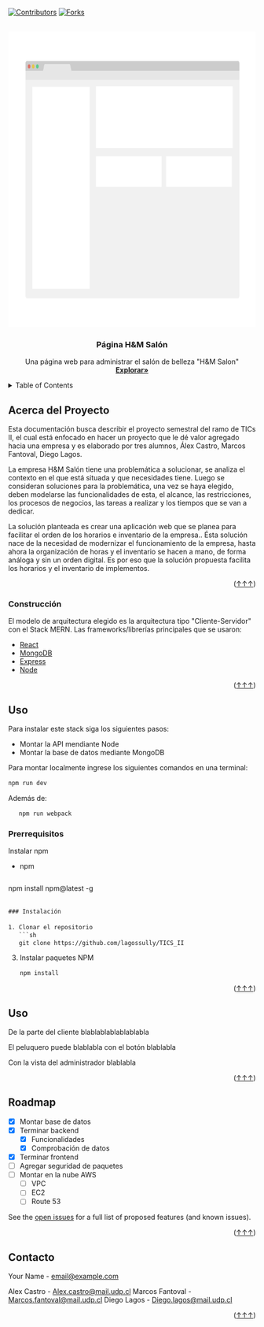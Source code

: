 <!-- Improved compatibility of back to top link: See: https://github.com/othneildrew/Best-README-Template/pull/73 -->
<a name="readme-top"></a>
<!--
*** Thanks for checking out the Best-README-Template. If you have a suggestion
*** that would make this better, please fork the repo and create a pull request
*** or simply open an issue with the tag "enhancement".
*** Don't forget to give the project a star!
*** Thanks again! Now go create something AMAZING! :D
-->



<!-- PROJECT SHIELDS -->
<!--
*** I'm using markdown "reference style" links for readability.
*** Reference links are enclosed in brackets [ ] instead of parentheses ( ).
*** See the bottom of this document for the declaration of the reference variables
*** for contributors-url, forks-url, etc. This is an optional, concise syntax you may use.
*** https://www.markdownguide.org/basic-syntax/#reference-style-links
-->
[![Contributors][contributors-shield]][contributors-url]
[![Forks][forks-shield]][forks-url]




<!-- PROJECT LOGO -->
<br />
<div align="center">
  <a href="https://github.com/lagossully/TICS_II">
    <img src="Imagenes/Imagen.png" alt="Logo" width="800" height="600">
  </a>

  <h3 align="center">Página H&M Salón</h3>

  <p align="center">
    Una página web para administrar el salón de belleza "H&M Salon"
    <br />
    <a href="https://github.com/lagossully/TICS_II"><strong>Explorar»</strong></a>
  </p>
</div>



<!-- TABLE OF CONTENTS -->
<details>
  <summary>Table of Contents</summary>
  <ol>
    <li>
      <a href="#acerca-del-proyecto">Acerca del Proyecto</a>
      <ul>
        <li><a href="#Construcción">Construcción</a></li>
      </ul>
    </li>
    <li>
      <a href="#uso">Getting Started</a>
      <ul>
        <li><a href="#prerrequisitos">Prerequisites</a></li>
        <li><a href="#instalación">Installation</a></li>
      </ul>
    </li>
    <li><a href="#uso">Usage</a></li>
    <li><a href="#roadmap">Roadmap</a></li>
    <li><a href="#contacto">Contact</a></li>
  </ol>
</details>



<!-- ABOUT THE PROJECT -->
## Acerca del Proyecto


Esta documentación busca describir el proyecto semestral del ramo de TICs II, el cual está enfocado en hacer un proyecto que le dé valor agregado hacia una empresa y es elaborado por tres alumnos, Álex Castro, Marcos Fantoval, Diego Lagos.

La empresa H&M Salón tiene una problemática a solucionar, se analiza el contexto en el que está situada y que necesidades tiene. Luego se consideran soluciones para la problemática, una vez se haya elegido, deben modelarse las funcionalidades de esta, el alcance, las restricciones, los procesos de negocios, las tareas a realizar y los tiempos que se van a dedicar.

La solución planteada es crear una aplicación web que se planea para facilitar el orden de los horarios e inventario de la empresa.. Ésta solución nace de la necesidad de modernizar el funcionamiento de la empresa, hasta ahora la organización de horas y el inventario se hacen a mano, de forma análoga y sin un orden digital. Es por eso que la solución propuesta facilita los horarios y el inventario de implementos. 




<p align="right">(<a href="#readme-top">↑↑↑</a>)</p>



### Construcción
El modelo de arquitectura elegido es la arquitectura tipo "Cliente-Servidor" con el Stack MERN.
Las frameworks/librerías principales que se usaron:

* [React][React-url]
* [MongoDB][Mongodb-url]
* [Express][Express-url]
* [Node][Node-url]

<p align="right">(<a href="#readme-top">↑↑↑</a>)</p>



<!-- GETTING STARTED -->
## Uso

Para instalar este stack siga los siguientes pasos:

* Montar la API mendiante Node
* Montar la base de datos mediante MongoDB

Para montar localmente ingrese los siguientes comandos en una terminal:

```sh
npm run dev
```
Además de:

```sh
   npm run webpack
   ```
 

### Prerrequisitos

Instalar npm
* npm
  ```sh
npm install npm@latest -g
```

### Instalación

1. Clonar el repositorio
   ```sh
   git clone https://github.com/lagossully/TICS_II
   ```
3. Instalar paquetes NPM
   ```sh
   npm install
   ```
 

<p align="right">(<a href="#readme-top">↑↑↑</a>)</p>


## Uso

De la parte del cliente blablablablablablabla

El peluquero puede blablabla con el botón blablabla 

Con la vista del administrador blablabla



<p align="right">(<a href="#readme-top">↑↑↑</a>)</p>



<!-- ROADMAP -->
## Roadmap

- [x] Montar base de datos
- [x] Terminar backend
    - [x] Funcionalidades 
    - [x] Comprobación de datos
- [x] Terminar frontend
- [ ] Agregar seguridad de paquetes
- [ ] Montar en la nube AWS
    - [ ] VPC
    - [ ] EC2
    - [ ] Route 53

See the [open issues](https://github.com/othneildrew/Best-README-Template/issues) for a full list of proposed features (and known issues).

<p align="right">(<a href="#readme-top">↑↑↑</a>)</p>



<!-- CONTACT -->
## Contacto

Your Name  - email@example.com

Alex Castro - Alex.castro@mail.udp.cl
Marcos Fantoval - Marcos.fantoval@mail.udp.cl
Diego Lagos - Diego.lagos@mail.udp.cl

<p align="right">(<a href="#readme-top">↑↑↑</a>)</p>







<!-- MARKDOWN LINKS & IMAGES -->
<!-- https://www.markdownguide.org/basic-syntax/#reference-style-links -->
[contributors-shield]: https://img.shields.io/github/contributors/othneildrew/Best-README-Template.svg?style=for-the-badge
[contributors-url]: https://github.com/lagossully/TICS_II/graphs/contributors
[forks-shield]: https://img.shields.io/github/forks/othneildrew/Best-README-Template.svg?style=for-the-badge
[forks-url]: https://github.com/lagossully/TICS_II/network/members
[stars-shield]: https://img.shields.io/github/stars/othneildrew/Best-README-Template.svg?style=for-the-badge
[stars-url]: https://github.com/othneildrew/Best-README-Template/stargazers
[issues-shield]: https://img.shields.io/github/issues/othneildrew/Best-README-Template.svg?style=for-the-badge
[issues-url]: https://github.com/othneildrew/Best-README-Template/issues
[license-shield]: https://img.shields.io/github/license/othneildrew/Best-README-Template.svg?style=for-the-badge
[license-url]: https://github.com/othneildrew/Best-README-Template/blob/master/LICENSE.txt
[linkedin-shield]: https://img.shields.io/badge/-LinkedIn-black.svg?style=for-the-badge&logo=linkedin&colorB=555
[linkedin-url]: https://linkedin.com/in/othneildrew
[product-screenshot]: images/screenshot.png
[Next.js]: https://img.shields.io/badge/next.js-000000?style=for-the-badge&logo=nextdotjs&logoColor=white
[Next-url]: https://nextjs.org/
[React.js]: https://img.shields.io/badge/React-20232A?style=for-the-badge&logo=react&logoColor=61DAFB
[React-url]: https://reactjs.org/
[mongodb.com]: [https://www.mongodb.com/](https://webimages.mongodb.com/_com_assets/cms/kuyjf3vea2hg34taa-horizontal_default_slate_blue.svg?auto=format%252Ccompress)
[Express-url]: https://expressjs.com/
[Mongodb-url]: https://www.mongodb.com/
[Node-url]: https://nodejs.org/en/
[Vue.js]: https://img.shields.io/badge/Vue.js-35495E?style=for-the-badge&logo=vuedotjs&logoColor=4FC08D
[Vue-url]: https://vuejs.org/
[Angular.io]: https://img.shields.io/badge/Angular-DD0031?style=for-the-badge&logo=angular&logoColor=white
[Angular-url]: https://angular.io/
[Svelte.dev]: https://img.shields.io/badge/Svelte-4A4A55?style=for-the-badge&logo=svelte&logoColor=FF3E00
[Svelte-url]: https://svelte.dev/
[Laravel.com]: https://img.shields.io/badge/Laravel-FF2D20?style=for-the-badge&logo=laravel&logoColor=white
[Laravel-url]: https://laravel.com
[Bootstrap.com]: https://img.shields.io/badge/Bootstrap-563D7C?style=for-the-badge&logo=bootstrap&logoColor=white
[Bootstrap-url]: https://getbootstrap.com
[JQuery.com]: https://img.shields.io/badge/jQuery-0769AD?style=for-the-badge&logo=jquery&logoColor=white
[JQuery-url]: https://jquery.com 
